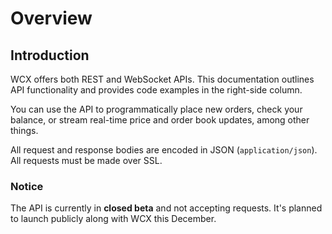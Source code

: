 <h1 id='overview' class='section-header'>Overview</h1>

## Introduction

WCX offers both REST and WebSocket APIs. This documentation outlines API functionality and provides code examples in the right-side column.

You can use the API to programmatically place new orders, check your balance, or stream real-time price and order book updates, among other things.

All request and response bodies are encoded in JSON (`application/json`). All requests must be made over SSL.


### Notice

The API is currently in **closed beta** and not accepting requests. It's planned to launch publicly along with WCX this December.